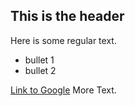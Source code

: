 ## This is the header
Here is some regular text. 
* bullet 1
* bullet 2

[Link to Google](https://www.google.com/)
More Text. 